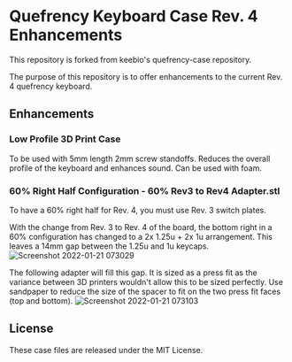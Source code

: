 Quefrency Keyboard Case Rev. 4 Enhancements
=======================
This repository is forked from keebio's quefrency-case repository.

The purpose of this repository is to offer enhancements to the current Rev. 4 quefrency keyboard.

Enhancements
-------
### Low Profile 3D Print Case
To be used with 5mm length 2mm screw standoffs. Reduces the overall profile of the keyboard and enhances sound. Can be used with foam.



### 60% Right Half Configuration - 60% Rev3 to Rev4 Adapter.stl
To have a 60% right half for Rev. 4, you must use Rev. 3 switch plates.

With the change from Rev. 3 to Rev. 4 of the board, the bottom right in a 60% configuration has changed to a 2x 1.25u + 2x 1u arrangement. This leaves a 14mm gap between the 1.25u and 1u keycaps.
![Screenshot 2022-01-21 073029](https://user-images.githubusercontent.com/5571738/150485069-6736586d-5676-47a0-85ce-de8ac400a616.png)


The following adapter will fill this gap. It is sized as a press fit as the variance between 3D printers wouldn't allow this to be sized perfectly. Use sandpaper to reduce the size of the spacer to fit on the two press fit faces (top and bottom).
![Screenshot 2022-01-21 073103](https://user-images.githubusercontent.com/5571738/150485078-4d8283ad-2da0-40b2-9d6b-db94f9f940f3.png)



License
-------
These case files are released under the MIT License.
